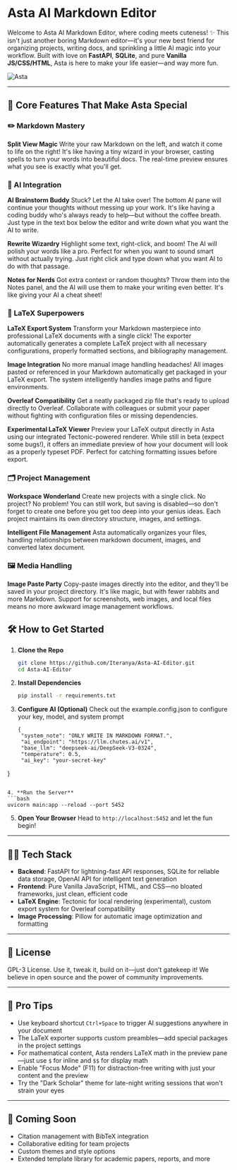 # Asta AI Markdown Editor

Welcome to Asta AI Markdown Editor, where coding meets cuteness! ✨ This isn't just another boring Markdown editor—it's your new best friend for organizing projects, writing docs, and sprinkling a little AI magic into your workflow. Built with love on **FastAPI**, **SQLite**, and pure **Vanilla JS/CSS/HTML**, Asta is here to make your life easier—and way more fun.

![Asta](https://media.discordapp.net/attachments/1112015127873597452/1365732631005761578/image.png?ex=680e6121&is=680d0fa1&hm=586f78df3971cf560e94e108b909d396e94257b0f33d2c7db9704b8fdb9b0c95&=&format=webp&quality=lossless&width=1694&height=800)

---

## 🎉 Core Features That Make Asta Special

### ✏️ Markdown Mastery
**Split View Magic**
Write your raw Markdown on the left, and watch it come to life on the right! It's like having a tiny wizard in your browser, casting spells to turn your words into beautiful docs. The real-time preview ensures what you see is exactly what you'll get.

### 🤖 AI Integration

**AI Brainstorm Buddy**
Stuck? Let the AI take over! The bottom AI pane will continue your thoughts without messing up your work. It's like having a coding buddy who's always ready to help—but without the coffee breath. Just type in the text box below the editor and write down what you want the AI to write.

**Rewrite Wizardry**
Highlight some text, right-click, and boom! The AI will polish your words like a pro. Perfect for when you want to sound smart without actually trying. Just right click and type down what you want AI to do with that passage.

**Notes for Nerds**
Got extra context or random thoughts? Throw them into the Notes panel, and the AI will use them to make your writing even better. It's like giving your AI a cheat sheet!

### 📄 LaTeX Superpowers

**LaTeX Export System**
Transform your Markdown masterpiece into professional LaTeX documents with a single click! The exporter automatically generates a complete LaTeX project with all necessary configurations, properly formatted sections, and bibliography management.

**Image Integration**
No more manual image handling headaches! All images pasted or referenced in your Markdown automatically get packaged in your LaTeX export. The system intelligently handles image paths and figure environments.

**Overleaf Compatibility**
Get a neatly packaged zip file that's ready to upload directly to Overleaf. Collaborate with colleagues or submit your paper without fighting with configuration files or missing dependencies.

**Experimental LaTeX Viewer**
Preview your LaTeX output directly in Asta using our integrated Tectonic-powered renderer. While still in beta (expect some bugs!), it offers an immediate preview of how your document will look as a properly typeset PDF. Perfect for catching formatting issues before export.

### 🗂️ Project Management

**Workspace Wonderland**
Create new projects with a single click. No project? No problem! You can still work, but saving is disabled—so don't forget to create one before you get too deep into your genius ideas. Each project maintains its own directory structure, images, and settings.

**Intelligent File Management**
Asta automatically organizes your files, handling relationships between markdown document, images, and converted latex document.

### 🖼️ Media Handling

**Image Paste Party**
Copy-paste images directly into the editor, and they'll be saved in your project directory. It's like magic, but with fewer rabbits and more Markdown. Support for screenshots, web images, and local files means no more awkward image management workflows.

## 🛠️ How to Get Started

1. **Clone the Repo**
   ```bash
   git clone https://github.com/Iteranya/Asta-AI-Editor.git
   cd Asta-AI-Editor
   ```

2. **Install Dependencies**
   ```bash
   pip install -r requirements.txt
   ```

3. **Configure AI (Optional)**
   Check out the example.config.json to configure your key, model, and system prompt
   ```
   {
    "system_note": "ONLY WRITE IN MARKDOWN FORMAT.",
    "ai_endpoint": "https://llm.chutes.ai/v1",
    "base_llm": "deepseek-ai/DeepSeek-V3-0324",
    "temperature": 0.5,
    "ai_key": "your-secret-key"
  }
   ```

4. **Run the Server**
   ```bash
   uvicorn main:app --reload --port 5452
   ```

5. **Open Your Browser**
   Head to `http://localhost:5452` and let the fun begin!

---

## 🧙‍♂️ Tech Stack

- **Backend**: FastAPI for lightning-fast API responses, SQLite for reliable data storage, OpenAI API for intelligent text generation
- **Frontend**: Pure Vanilla JavaScript, HTML, and CSS—no bloated frameworks, just clean, efficient code
- **LaTeX Engine**: Tectonic for local rendering (experimental), custom export system for Overleaf compatibility
- **Image Processing**: Pillow for automatic image optimization and formatting

---

## 📄 License

GPL-3 License. Use it, tweak it, build on it—just don't gatekeep it! We believe in open source and the power of community improvements.

---

## 🚀 Pro Tips

- Use keyboard shortcut `Ctrl+Space` to trigger AI suggestions anywhere in your document
- The LaTeX exporter supports custom preambles—add special packages in the project settings
- For mathematical content, Asta renders LaTeX math in the preview pane—just use `$` for inline and `$$` for display math
- Enable "Focus Mode" (F11) for distraction-free writing with just your content and the preview
- Try the "Dark Scholar" theme for late-night writing sessions that won't strain your eyes

---

## 🔮 Coming Soon

- Citation management with BibTeX integration
- Collaborative editing for team projects
- Custom themes and style options
- Extended template library for academic papers, reports, and more
